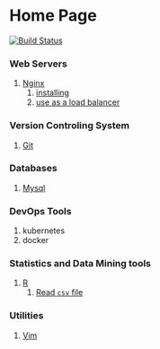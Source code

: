 # Home Page

[![Build Status](https://travis-ci.org/numb95/cheatsheet.svg?branch=master)](https://travis-ci.org/numb95/cheatsheet)

### Web Servers

1. [Nginx](nginx.md)
   1. [installing](nginx.md#install)
   2. [use as a load balancer](nginx.md#config-as-a-load-balancer)

### Version Controling System

1. [Git](git.md)

### Databases

1. [Mysql](mysql.md)

### DevOps Tools

1. kubernetes
2. docker

### Statistics and Data Mining tools

1. [R](R.md)
   1. [Read `csv` file](R.md#Read-csv-file)

### Utilities

1. [Vim](vim.md)
